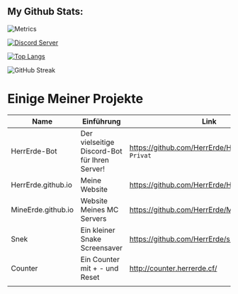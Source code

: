 ## My Github Stats:

![Metrics](https://metrics.lecoq.io/HerrErde?template=classic&config.timezone=Europe%2FBerlin)

<a href="https://discord.com/invite/YxxMy7H">
  <img src="https://discordapp.com/api/guilds/558018484995489822/embed.png?style=banner2" title="Discord Server"/>
</a>

[![Top Langs](https://github-readme-stats.vercel.app/api/top-langs/?username=HerrErde&layout=compact&theme=blue-green)](https://github.com/HerrErde)



![GitHub Streak](https://github-readme-streak-stats.herokuapp.com?user=HerrErde&theme=dark&hide_border=true&background=000000)

# Einige Meiner Projekte
| Name | Einführung | Link |
|------|------|-----------|
| HerrErde-Bot | Der vielseitige Discord-Bot für Ihren Server! | https://github.com/HerrErde/HerrErde-Bot `Privat` |
|HerrErde.github.io | Meine Website | https://github.com/HerrErde/HerrErde.github.io |
|MineErde.github.io | Website Meines MC Servers  | https://github.com/HerrErde/MineErde.github.io |
|Snek          | Ein kleiner Snake Screensaver   | https://github.com/HerrErde/snek |
|Counter       | Ein Counter mit + - und Reset   | http://counter.herrerde.cf/ |
|              |                                 |




